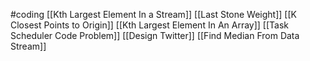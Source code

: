 #coding 
[[Kth Largest Element In a Stream]]
[[Last Stone Weight]]
[[K Closest Points to Origin]]
[[Kth Largest Element In An Array]]
[[Task Scheduler Code Problem]]
[[Design Twitter]]
[[Find Median From Data Stream]]